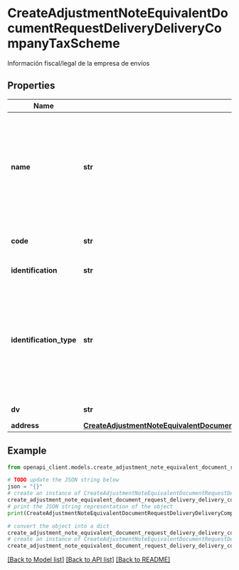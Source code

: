 # CreateAdjustmentNoteEquivalentDocumentRequestDeliveryDeliveryCompanyTaxScheme

Información fiscal/legal de la empresa de envíos

## Properties

Name | Type | Description | Notes
------------ | ------------- | ------------- | -------------
**name** | **str** | Nombre registrado en el RUT. Si el transportador es persona jurídica desea también utilizar el nombre comercial en el archivo de la factura | [optional] 
**code** | **str** | Código de TaxSchema. Ver tabla de la DIAN. | [optional] 
**identification** | **str** | NIT del transportador | [optional] 
**identification_type** | **str** | Tipo de documento de identificación del Transportador. Se debe colocar el Código que corresponda a la tabla de tipos de identificación de la DIAN | [optional] 
**dv** | **str** | DV del NIT del transportador | [optional] 
**address** | [**CreateAdjustmentNoteEquivalentDocumentRequestDeliveryDeliveryCompanyTaxSchemeAddress**](CreateAdjustmentNoteEquivalentDocumentRequestDeliveryDeliveryCompanyTaxSchemeAddress.md) |  | [optional] 

## Example

```python
from openapi_client.models.create_adjustment_note_equivalent_document_request_delivery_delivery_company_tax_scheme import CreateAdjustmentNoteEquivalentDocumentRequestDeliveryDeliveryCompanyTaxScheme

# TODO update the JSON string below
json = "{}"
# create an instance of CreateAdjustmentNoteEquivalentDocumentRequestDeliveryDeliveryCompanyTaxScheme from a JSON string
create_adjustment_note_equivalent_document_request_delivery_delivery_company_tax_scheme_instance = CreateAdjustmentNoteEquivalentDocumentRequestDeliveryDeliveryCompanyTaxScheme.from_json(json)
# print the JSON string representation of the object
print(CreateAdjustmentNoteEquivalentDocumentRequestDeliveryDeliveryCompanyTaxScheme.to_json())

# convert the object into a dict
create_adjustment_note_equivalent_document_request_delivery_delivery_company_tax_scheme_dict = create_adjustment_note_equivalent_document_request_delivery_delivery_company_tax_scheme_instance.to_dict()
# create an instance of CreateAdjustmentNoteEquivalentDocumentRequestDeliveryDeliveryCompanyTaxScheme from a dict
create_adjustment_note_equivalent_document_request_delivery_delivery_company_tax_scheme_from_dict = CreateAdjustmentNoteEquivalentDocumentRequestDeliveryDeliveryCompanyTaxScheme.from_dict(create_adjustment_note_equivalent_document_request_delivery_delivery_company_tax_scheme_dict)
```
[[Back to Model list]](../README.md#documentation-for-models) [[Back to API list]](../README.md#documentation-for-api-endpoints) [[Back to README]](../README.md)


